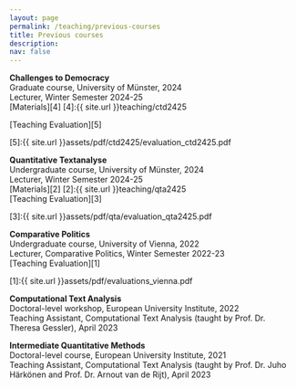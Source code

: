 ```yaml
---
layout: page
permalink: /teaching/previous-courses
title: Previous courses
description: 
nav: false
---
```


<strong>Challenges to Democracy</strong><br>
Graduate course, University of Münster, 2024 <br>
Lecturer, Winter Semester 2024-25 <br>
[Materials][4] 
[4]:{{ site.url }}teaching/ctd2425 
<br>

[Teaching Evaluation][5]

[5]:{{ site.url }}assets/pdf/ctd2425/evaluation_ctd2425.pdf



<strong>Quantitative Textanalyse</strong><br>
Undergraduate course, University of Münster, 2024 <br>
Lecturer, Winter Semester 2024-25 <br> 
[Materials][2] 
[2]:{{ site.url }}teaching/qta2425 
<br>
[Teaching Evaluation][3]

[3]:{{ site.url }}assets/pdf/qta/evaluation_qta2425.pdf



<strong>Comparative Politics</strong><br>
Undergraduate course, University of Vienna, 2022 <br>
Lecturer, Comparative Politics, Winter Semester 2022-23 <br> 
[Teaching Evaluation][1]

[1]:{{ site.url }}assets/pdf/evaluations_vienna.pdf

<strong>Computational Text Analysis</strong><br>
Doctoral-level workshop, European University Institute, 2022 <br>
Teaching Assistant, Computational Text Analysis (taught by Prof. Dr. Theresa Gessler), April 2023 <br> 

<strong>Intermediate Quantitative Methods</strong><br>
Doctoral-level course, European University Institute, 2021 <br>
Teaching Assistant, Computational Text Analysis (taught by Prof. Dr. Juho Härkönen and Prof. Dr. Arnout van de Rijt), April 2023 <br> <br>
